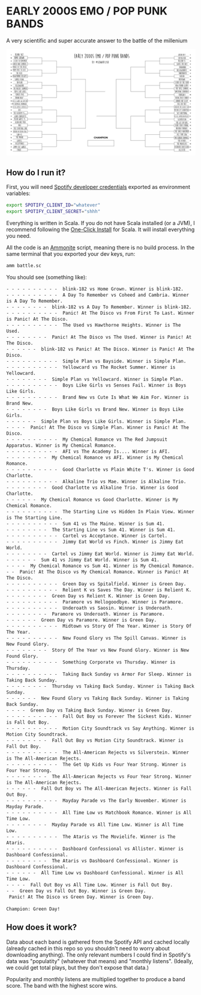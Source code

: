 # EARLY 2000S EMO / POP PUNK BANDS

A very scientific and super accurate answer to the battle of the millenium

![battle](./blank.jpg)

## How do I run it?

First, you will need [Spotify developer credentials](https://developer.spotify.com/) exported as environment variables:

```bash
export SPOTIFY_CLIENT_ID="whatever"
export SPOTIFY_CLIENT_SECRET="shhh"
```

Everything is written in Scala. If you do not have Scala installed (or a JVM), I recommend following the [One-Click Install](https://www.scala-lang.org/2020/06/29/one-click-install.html) for Scala. It will install everything you need.

All the code is an [Ammonite](https://ammonite.io) script, meaning there is no build process. In the same terminal that you exported your dev keys, run:

```bash
amm battle.sc
```

You should see (something like):

```plaintext
- - - - - - - - - -  blink-182 vs Home Grown. Winner is blink-182.
- - - - - - - - - -  A Day To Remember vs Coheed and Cambria. Winner is A Day To Remember.
- - - - - - - -  blink-182 vs A Day To Remember. Winner is blink-182.
- - - - - - - - - -  Panic! At The Disco vs From First To Last. Winner is Panic! At The Disco.
- - - - - - - - - -  The Used vs Hawthorne Heights. Winner is The Used.
- - - - - - - -  Panic! At The Disco vs The Used. Winner is Panic! At The Disco.
- - - - - -  blink-182 vs Panic! At The Disco. Winner is Panic! At The Disco.
- - - - - - - - - -  Simple Plan vs Bayside. Winner is Simple Plan.
- - - - - - - - - -  Yellowcard vs The Rocket Summer. Winner is Yellowcard.
- - - - - - - -  Simple Plan vs Yellowcard. Winner is Simple Plan.
- - - - - - - - - -  Boys Like Girls vs Senses Fail. Winner is Boys Like Girls.
- - - - - - - - - -  Brand New vs Cute Is What We Aim For. Winner is Brand New.
- - - - - - - -  Boys Like Girls vs Brand New. Winner is Boys Like Girls.
- - - - - -  Simple Plan vs Boys Like Girls. Winner is Simple Plan.
- - - -  Panic! At The Disco vs Simple Plan. Winner is Panic! At The Disco.
- - - - - - - - - -  My Chemical Romance vs The Red Jumpsuit Apparatus. Winner is My Chemical Romance.
- - - - - - - - - -  AFI vs The Academy Is.... Winner is AFI.
- - - - - - - -  My Chemical Romance vs AFI. Winner is My Chemical Romance.
- - - - - - - - - -  Good Charlotte vs Plain White T's. Winner is Good Charlotte.
- - - - - - - - - -  Alkaline Trio vs Mae. Winner is Alkaline Trio.
- - - - - - - -  Good Charlotte vs Alkaline Trio. Winner is Good Charlotte.
- - - - - -  My Chemical Romance vs Good Charlotte. Winner is My Chemical Romance.
- - - - - - - - - -  The Starting Line vs Hidden In Plain View. Winner is The Starting Line.
- - - - - - - - - -  Sum 41 vs The Maine. Winner is Sum 41.
- - - - - - - -  The Starting Line vs Sum 41. Winner is Sum 41.
- - - - - - - - - -  Cartel vs Acceptance. Winner is Cartel.
- - - - - - - - - -  Jimmy Eat World vs Finch. Winner is Jimmy Eat World.
- - - - - - - -  Cartel vs Jimmy Eat World. Winner is Jimmy Eat World.
- - - - - -  Sum 41 vs Jimmy Eat World. Winner is Sum 41.
- - - -  My Chemical Romance vs Sum 41. Winner is My Chemical Romance.
- -  Panic! At The Disco vs My Chemical Romance. Winner is Panic! At The Disco.
- - - - - - - - - -  Green Day vs Spitalfield. Winner is Green Day.
- - - - - - - - - -  Relient K vs Saves The Day. Winner is Relient K.
- - - - - - - -  Green Day vs Relient K. Winner is Green Day.
- - - - - - - - - -  Paramore vs Hellogoodbye. Winner is Paramore.
- - - - - - - - - -  Underoath vs Saosin. Winner is Underoath.
- - - - - - - -  Paramore vs Underoath. Winner is Paramore.
- - - - - -  Green Day vs Paramore. Winner is Green Day.
- - - - - - - - - -  Midtown vs Story Of The Year. Winner is Story Of The Year.
- - - - - - - - - -  New Found Glory vs The Spill Canvas. Winner is New Found Glory.
- - - - - - - -  Story Of The Year vs New Found Glory. Winner is New Found Glory.
- - - - - - - - - -  Something Corporate vs Thursday. Winner is Thursday.
- - - - - - - - - -  Taking Back Sunday vs Armor For Sleep. Winner is Taking Back Sunday.
- - - - - - - -  Thursday vs Taking Back Sunday. Winner is Taking Back Sunday.
- - - - - -  New Found Glory vs Taking Back Sunday. Winner is Taking Back Sunday.
- - - -  Green Day vs Taking Back Sunday. Winner is Green Day.
- - - - - - - - - -  Fall Out Boy vs Forever The Sickest Kids. Winner is Fall Out Boy.
- - - - - - - - - -  Motion City Soundtrack vs Say Anything. Winner is Motion City Soundtrack.
- - - - - - - -  Fall Out Boy vs Motion City Soundtrack. Winner is Fall Out Boy.
- - - - - - - - - -  The All-American Rejects vs Silverstein. Winner is The All-American Rejects.
- - - - - - - - - -  The Get Up Kids vs Four Year Strong. Winner is Four Year Strong.
- - - - - - - -  The All-American Rejects vs Four Year Strong. Winner is The All-American Rejects.
- - - - - -  Fall Out Boy vs The All-American Rejects. Winner is Fall Out Boy.
- - - - - - - - - -  Mayday Parade vs The Early November. Winner is Mayday Parade.
- - - - - - - - - -  All Time Low vs Matchbook Romance. Winner is All Time Low.
- - - - - - - -  Mayday Parade vs All Time Low. Winner is All Time Low.
- - - - - - - - - -  The Ataris vs The Movielife. Winner is The Ataris.
- - - - - - - - - -  Dashboard Confessional vs Allister. Winner is Dashboard Confessional.
- - - - - - - -  The Ataris vs Dashboard Confessional. Winner is Dashboard Confessional.
- - - - - -  All Time Low vs Dashboard Confessional. Winner is All Time Low.
- - - -  Fall Out Boy vs All Time Low. Winner is Fall Out Boy.
- -  Green Day vs Fall Out Boy. Winner is Green Day.
 Panic! At The Disco vs Green Day. Winner is Green Day.

Champion: Green Day!
```

## How does it work?

Data about each band is gathered from the Spotify API and cached locally (already cached in this repo so you shouldn't need to worry about downloading anything). The only relevant numbers I could find in Spotify's data was "populatity" (whatever that means) and "monthly listens". (Ideally, we could get total plays, but they don't expose that data.)

Popularity and monthly listens are multiplied together to produce a band score. The band with the highest score wins.
